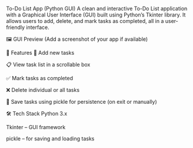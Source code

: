 To-Do List App (Python GUI)
A clean and interactive To-Do List application with a Graphical User Interface (GUI) built using Python’s Tkinter library. It allows users to add, delete, and mark tasks as completed, all in a user-friendly interface.

🖼️ GUI Preview
(Add a screenshot of your app if available)

🚀 Features
📝 Add new tasks

📋 View task list in a scrollable box

✅ Mark tasks as completed

❌ Delete individual or all tasks

💾 Save tasks using pickle for persistence (on exit or manually)

🛠 Tech Stack
Python 3.x

Tkinter – GUI framework

pickle – for saving and loading tasks

